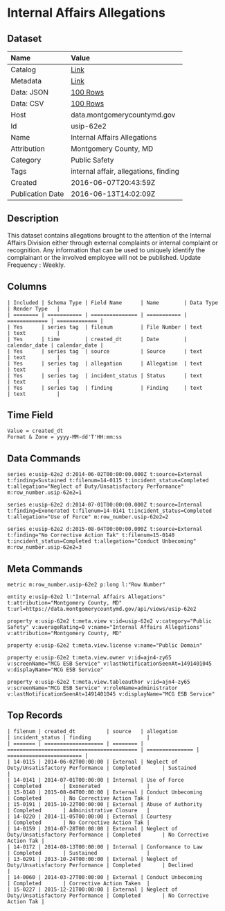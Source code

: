 # Internal Affairs Allegations

## Dataset

| Name | Value |
| :--- | :---- |
| Catalog | [Link](https://catalog.data.gov/dataset/internal-affairs-allegations) |
| Metadata | [Link](https://data.montgomerycountymd.gov/api/views/usip-62e2) |
| Data: JSON | [100 Rows](https://data.montgomerycountymd.gov/api/views/usip-62e2/rows.json?max_rows=100) |
| Data: CSV | [100 Rows](https://data.montgomerycountymd.gov/api/views/usip-62e2/rows.csv?max_rows=100) |
| Host | data.montgomerycountymd.gov |
| Id | usip-62e2 |
| Name | Internal Affairs Allegations |
| Attribution | Montgomery County, MD |
| Category | Public Safety |
| Tags | internal affair, allegations, finding |
| Created | 2016-06-07T20:43:59Z |
| Publication Date | 2016-06-13T14:02:09Z |

## Description

This dataset contains allegations brought to the attention of the Internal Affairs Division either through external complaints or internal complaint or recognition.  Any information that can be used to uniquely identify the complainant or the involved employee will not be published. Update Frequency : Weekly.

## Columns

```ls
| Included | Schema Type | Field Name      | Name        | Data Type     | Render Type   |
| ======== | =========== | =============== | =========== | ============= | ============= |
| Yes      | series tag  | filenum         | File Number | text          | text          |
| Yes      | time        | created_dt      | Date        | calendar_date | calendar_date |
| Yes      | series tag  | source          | Source      | text          | text          |
| Yes      | series tag  | allegation      | Allegation  | text          | text          |
| Yes      | series tag  | incident_status | Status      | text          | text          |
| Yes      | series tag  | finding         | Finding     | text          | text          |
```

## Time Field

```ls
Value = created_dt
Format & Zone = yyyy-MM-dd'T'HH:mm:ss
```

## Data Commands

```ls
series e:usip-62e2 d:2014-06-02T00:00:00.000Z t:source=External t:finding=Sustained t:filenum=14-0115 t:incident_status=Completed t:allegation="Neglect of Duty/Unsatisfactory Performance" m:row_number.usip-62e2=1

series e:usip-62e2 d:2014-07-01T00:00:00.000Z t:source=Internal t:finding=Exonerated t:filenum=14-0141 t:incident_status=Completed t:allegation="Use of Force" m:row_number.usip-62e2=2

series e:usip-62e2 d:2015-08-04T00:00:00.000Z t:source=External t:finding="No Corrective Action Tak" t:filenum=15-0140 t:incident_status=Completed t:allegation="Conduct Unbecoming" m:row_number.usip-62e2=3
```

## Meta Commands

```ls
metric m:row_number.usip-62e2 p:long l:"Row Number"

entity e:usip-62e2 l:"Internal Affairs Allegations" t:attribution="Montgomery County, MD" t:url=https://data.montgomerycountymd.gov/api/views/usip-62e2

property e:usip-62e2 t:meta.view v:id=usip-62e2 v:category="Public Safety" v:averageRating=0 v:name="Internal Affairs Allegations" v:attribution="Montgomery County, MD"

property e:usip-62e2 t:meta.view.license v:name="Public Domain"

property e:usip-62e2 t:meta.view.owner v:id=ajn4-zy65 v:screenName="MCG ESB Service" v:lastNotificationSeenAt=1491401045 v:displayName="MCG ESB Service"

property e:usip-62e2 t:meta.view.tableauthor v:id=ajn4-zy65 v:screenName="MCG ESB Service" v:roleName=administrator v:lastNotificationSeenAt=1491401045 v:displayName="MCG ESB Service"
```

## Top Records

```ls
| filenum | created_dt          | source   | allegation                                 | incident_status | finding                  | 
| ======= | =================== | ======== | ========================================== | =============== | ======================== | 
| 14-0115 | 2014-06-02T00:00:00 | External | Neglect of Duty/Unsatisfactory Performance | Completed       | Sustained                | 
| 14-0141 | 2014-07-01T00:00:00 | Internal | Use of Force                               | Completed       | Exonerated               | 
| 15-0140 | 2015-08-04T00:00:00 | External | Conduct Unbecoming                         | Completed       | No Corrective Action Tak | 
| 15-0191 | 2015-10-22T00:00:00 | External | Abuse of Authority                         | Completed       | Administrative Closure   | 
| 14-0220 | 2014-11-05T00:00:00 | External | Courtesy                                   | Completed       | No Corrective Action Tak | 
| 14-0159 | 2014-07-28T00:00:00 | External | Neglect of Duty/Unsatisfactory Performance | Completed       | No Corrective Action Tak | 
| 14-0172 | 2014-08-13T00:00:00 | Internal | Conformance to Law                         | Completed       | Sustained                | 
| 13-0291 | 2013-10-24T00:00:00 | External | Neglect of Duty/Unsatisfactory Performance | Completed       | Declined                 | 
| 14-0060 | 2014-03-27T00:00:00 | External | Conduct Unbecoming                         | Completed       | Corrective Action Taken  | 
| 15-0227 | 2015-12-21T00:00:00 | External | Neglect of Duty/Unsatisfactory Performance | Completed       | No Corrective Action Tak | 
```